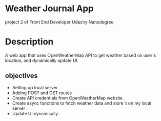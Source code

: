 # Weather Journal App
project 2 of Front End Developer Udacity Nanodegree

# Description
A web app that uses OpenWeatherMap API to get weather based on user's location, and dynamically update UI.
## objectives
- Setting up local server.<br>
- Adding POST and GET routes <br>
- Create API credentials from OpenWeatherMap website . <br>
- Create async functions to fetch weather data and store it on my local server . <br>
- Update UI dynamically . <br>


